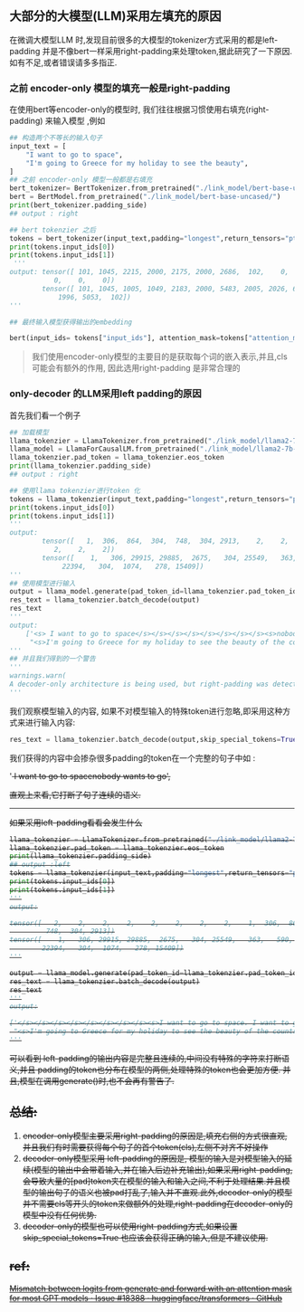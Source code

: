 ## 大部分的大模型(LLM)采用左填充的原因

在微调大模型LLM 时,发现目前很多的大模型的tokenizer方式采用的都是left-padding 并是不像bert一样采用right-padding来处理token,据此研究了一下原因.如有不足,或者错误请多多指正.

### 之前 encoder-only 模型的填充一般是right-padding

在使用bert等encoder-only的模型时, 我们往往根据习惯使用右填充(right-padding) 来输入模型 ,例如

```python
## 构造两个不等长的输入句子
input_text = [
    "I want to go to space",
    "I'm going to Greece for my holiday to see the beauty",
]
## 之前 encoder-only 模型一般都是右填充
bert_tokenizer= BertTokenizer.from_pretrained("./link_model/bert-base-uncased/")
bert = BertModel.from_pretrained("./link_model/bert-base-uncased/")
print(bert_tokenizer.padding_side)
## output : right 

## bert tokenzier 之后
tokens = bert_tokenizer(input_text,padding="longest",return_tensors="pt")
print(tokens.input_ids[0])
print(tokens.input_ids[1])
 '''
output: tensor([ 101, 1045, 2215, 2000, 2175, 2000, 2686,  102,    0,    0,    0,    0,
           0,    0,    0])
        tensor([ 101, 1045, 1005, 1049, 2183, 2000, 5483, 2005, 2026, 6209, 2000, 2156,
            1996, 5053,  102])
'''

## 最终输入模型获得输出的embedding

bert(input_ids= tokens["input_ids"], attention_mask=tokens["attention_mask"],return_dict=False)
```

> 我们使用encoder-only模型的主要目的是获取每个词的嵌入表示,并且,cls可能会有额外的作用, 因此选用right-padding 是非常合理的

### only-decoder 的LLM采用left padding的原因

首先我们看一个例子

```python
## 加载模型
llama_tokenzier = LlamaTokenizer.from_pretrained("./link_model/llama2-7b-hf/")
llama_model = LlamaForCausalLM.from_pretrained("./link_model/llama2-7b-hf/",trust_remote_code= True)
llama_tokenzier.pad_token = llama_tokenzier.eos_token
print(llama_tokenzier.padding_side)
## output : right

## 使用llama tokenzier进行token 化
tokens = llama_tokenzier(input_text,padding="longest",return_tensors="pt")
print(tokens.input_ids[0])
print(tokens.input_ids[1])
'''
output:
        tensor([   1,  306,  864,  304,  748,  304, 2913,    2,    2,    2,    2,    2,
           2,    2,    2])
        tensor([    1,   306, 29915, 29885,  2675,   304, 25549,   363,   590,  8753,
             22394,   304,  1074,   278, 15409])
'''
## 使用模型进行输入
output = llama_model.generate(pad_token_id=llama_tokenzier.pad_token_id, **tokens)
res_text = llama_tokenzier.batch_decode(output)
res_text
'''
output:
    ['<s> I want to go to space</s></s></s></s></s></s></s></s><s>nobody wants to go',
     "<s>I'm going to Greece for my holiday to see the beauty of the country and to"]
'''
## 并且我们得到的一个警告
'''
warnings.warn(
A decoder-only architecture is being used, but right-padding was detected! For correct generation results, please set `padding_side='left'` when initializing the tokenizer.
'''
```

我们观察模型输入的内容, 如果不对模型输入的特殊token进行忽略,即采用这种方式来进行输入内容:

```python
res_text = llama_tokenzier.batch_decode(output,skip_special_tokens=True)
```

我们获得的内容中会掺杂很多padding的token在一个完整的句子中如 :

 '<s> I want to go to space</s></s></s></s></s></s></s></s><s>nobody wants to go',

直观上来看,它打断了句子连续的语义.

---

如果采用left-padding看看会发生什么

```python
llama_tokenzier = LlamaTokenizer.from_pretrained("./link_model/llama2-7b-hf/",padding_side = "left")
llama_tokenzier.pad_token = llama_tokenzier.eos_token
print(llama_tokenzier.padding_side)
## output :left
tokens = llama_tokenzier(input_text,padding="longest",return_tensors="pt")
print(tokens.input_ids[0])
print(tokens.input_ids[1])
'''
output:

tensor([   2,    2,    2,    2,    2,    2,    2,    2,    1,  306,  864,  304,
         748,  304, 2913])
tensor([    1,   306, 29915, 29885,  2675,   304, 25549,   363,   590,  8753,
        22394,   304,  1074,   278, 15409])
'''

output = llama_model.generate(pad_token_id=llama_tokenzier.pad_token_id, **tokens)
res_text = llama_tokenzier.batch_decode(output)
res_text
'''
output:

['</s></s></s></s></s></s></s></s><s>I want to go to space. I want to go',
 "<s>I'm going to Greece for my holiday to see the beauty of the country and to"]
'''
```

可以看到 left-padding的输出内容是完整且连续的,中间没有特殊的字符来打断语义,并且 padding的token也分布在模型的两侧,处理特殊的token也会更加方便.
并且,模型在调用generate()时,也不会再有警告了.

## 总结:

1. encoder-only模型主要采用right-padding的原因是,填充右侧的方式很直观,并且我们有时需要获得每个句子的首个token(cls),左侧不对齐不好操作
2. decoder-only模型采用 left-padding的原因是, 模型的输入是对模型输入的延续(模型的输出中会带着输入,并在输入后边补充输出),如果采用right-padding,会导致大量的[pad]token夹在模型的输入和输入之间,不利于处理结果.并且模型的输出句子的语义也被pad打乱了,输入并不直观.此外,decoder-only的模型并不需要cls等开头的token来做额外的处理,right-padding在decoder-only的模型中没有任何优势.
3. decoder-only的模型也可以使用right-padding方式,如果设置 skip_special_tokens=True 也应该会获得正确的输入,但是不建议使用.

## ref:

[Mismatch between logits from generate and forward with an attention mask for most GPT models · Issue #18388 · huggingface/transformers · GitHub](https://github.com/huggingface/transformers/issues/18388#issuecomment-1204369688)

